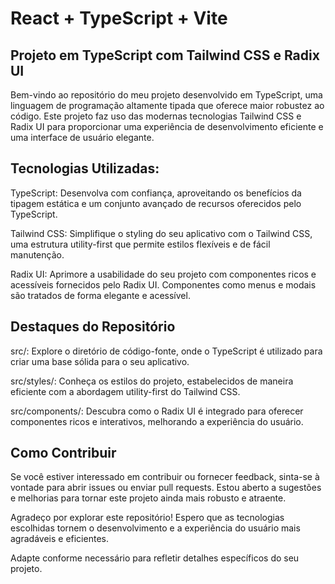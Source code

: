 # React + TypeScript + Vite

## Projeto em TypeScript com Tailwind CSS e Radix UI
Bem-vindo ao repositório do meu projeto desenvolvido em TypeScript, uma linguagem de programação altamente tipada que oferece maior robustez ao código. Este projeto faz uso das modernas tecnologias Tailwind CSS e Radix UI para proporcionar uma experiência de desenvolvimento eficiente e uma interface de usuário elegante.

## Tecnologias Utilizadas:

TypeScript: Desenvolva com confiança, aproveitando os benefícios da tipagem estática e um conjunto avançado de recursos oferecidos pelo TypeScript.

Tailwind CSS: Simplifique o styling do seu aplicativo com o Tailwind CSS, uma estrutura utility-first que permite estilos flexíveis e de fácil manutenção.

Radix UI: Aprimore a usabilidade do seu projeto com componentes ricos e acessíveis fornecidos pelo Radix UI. Componentes como menus e modais são tratados de forma elegante e acessível.

## Destaques do Repositório
src/: Explore o diretório de código-fonte, onde o TypeScript é utilizado para criar uma base sólida para o seu aplicativo.

src/styles/: Conheça os estilos do projeto, estabelecidos de maneira eficiente com a abordagem utility-first do Tailwind CSS.

src/components/: Descubra como o Radix UI é integrado para oferecer componentes ricos e interativos, melhorando a experiência do usuário.

## Como Contribuir
Se você estiver interessado em contribuir ou fornecer feedback, sinta-se à vontade para abrir issues ou enviar pull requests. Estou aberto a sugestões e melhorias para tornar este projeto ainda mais robusto e atraente.

Agradeço por explorar este repositório! Espero que as tecnologias escolhidas tornem o desenvolvimento e a experiência do usuário mais agradáveis e eficientes.

Adapte conforme necessário para refletir detalhes específicos do seu projeto.